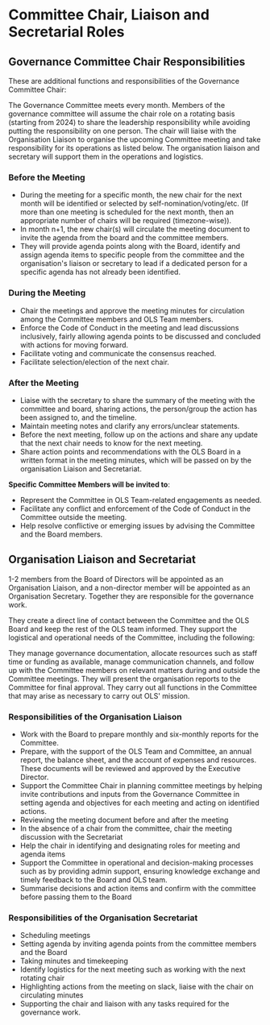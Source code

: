 # Committee Chair, Liaison and Secretarial Roles

## Governance Committee Chair Responsibilities

These are additional functions and responsibilities of the Governance Committee Chair:

The Governance Committee meets every month. Members of the governance committee will assume the chair role on a rotating basis (starting from 2024) to share the leadership responsibility while avoiding putting the responsibility on one person. The chair will liaise with the Organisation Liaison to organise the upcoming Committee meeting and take responsibility for its operations as listed below. The organisation liaison and secretary will support them in the operations and logistics.

### Before the Meeting

- During the meeting for a specific month, the new chair for the next month will be identified or selected by self-nomination/voting/etc. (If more than one meeting is scheduled for the next month, then an appropriate number of chairs will be required (timezone-wise)).
- In month n+1, the new chair(s) will circulate the meeting document to invite the agenda from the board and the committee members.
- They will provide agenda points along with the Board, identify and assign agenda items to specific people from the committee and the organisation's liaison or secretary to lead if a dedicated person for a specific agenda has not already been identified.

### During the Meeting

- Chair the meetings and approve the meeting minutes for circulation among the Committee members and OLS Team members.
- Enforce the Code of Conduct in the meeting and lead discussions inclusively, fairly allowing agenda points to be discussed and concluded with actions for moving forward.
- Facilitate voting and communicate the consensus reached.
- Facilitate selection/election of the next chair.

### After the Meeting

- Liaise with the secretary to share the summary of the meeting with the committee and board, sharing actions, the person/group the action has been assigned to, and the timeline.
- Maintain meeting notes and clarify any errors/unclear statements.
- Before the next meeting, follow up on the actions and share any update that the next chair needs to know for the next meeting.
- Share action points and recommendations with the OLS Board in a written format in the meeting minutes, which will be passed on by the organisation Liaison and Secretariat.

**Specific Committee Members will be invited to**:

- Represent the Committee in OLS Team-related engagements as needed.
- Facilitate any conflict and enforcement of the Code of Conduct in the Committee outside the meeting.
- Help resolve conflictive or emerging issues by advising the Committee and the Board members.

## Organisation Liaison and Secretariat

1-2 members from the Board of Directors will be appointed as an Organisation Liaison, and a non-director member will be appointed as an Organisation Secretary. Together they are responsible for the governance work.

They create a direct line of contact between the Committee and the OLS Board and keep the rest of the OLS team informed. They support the logistical and operational needs of the Committee, including the following:

They manage governance documentation, allocate resources such as staff time or funding as available, manage communication channels, and follow up with the Committee members on relevant matters during and outside the Committee meetings. They will present the organisation reports to the Committee for final approval. They carry out all functions in the Committee that may arise as necessary to carry out OLS' mission.

### Responsibilities of the Organisation Liaison

- Work with the Board to prepare monthly and six-monthly reports for the Committee.
- Prepare, with the support of the OLS Team and Committee, an annual report, the balance sheet, and the account of expenses and resources. These documents will be reviewed and approved by the Executive Director.
- Support the Committee Chair in planning committee meetings by helping invite contributions and inputs from the Governance Committee in setting agenda and objectives for each meeting and acting on identified actions.
- Reviewing the meeting document before and after the meeting
- In the absence of a chair from the committee, chair the meeting discussion with the Secretariat
- Help the chair in identifying and designating roles for meeting and agenda items
- Support the Committee in operational and decision-making processes such as by providing admin support, ensuring knowledge exchange and timely feedback to the Board and OLS team.
- Summarise decisions and action items and confirm with the committee before passing them to the Board

### Responsibilities of the Organisation Secretariat

- Scheduling meetings
- Setting agenda by inviting agenda points from the committee members and the Board 
- Taking minutes and timekeeping
- Identify logistics for the next meeting such as working with the next rotating chair
- Highlighting actions from the meeting on slack, liaise with the chair on circulating minutes
- Supporting the chair and liaison with any tasks required for the governance work.

